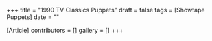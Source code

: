+++
title = "1990 TV Classics Puppets"
draft = false
tags = [Showtape Puppets]
date = ""

[Article]
contributors = []
gallery = []
+++